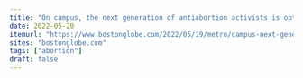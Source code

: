 ```yaml
---
title: "On campus, the next generation of antiabortion activists is optimistic about what’s to come"
date: 2022-05-20
itemurl: "https://www.bostonglobe.com/2022/05/19/metro/campus-next-generation-antiabortion-activists-is-optimistic-about-whats-next/"
sites: "bostonglobe.com"
tags: ["abortion"]
draft: false
---
```

